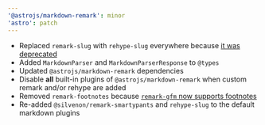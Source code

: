 ```yaml
---
'@astrojs/markdown-remark': minor
'astro': patch
---
```


- Replaced `remark-slug` with `rehype-slug` everywhere because [it was deprecated](https://github.com/remarkjs/remark-slug)
- Added `MarkdownParser` and `MarkdownParserResponse` to `@types`
- Updated `@astrojs/markdown-remark` dependencies
- Disable **all** built-in plugins of `@astrojs/markdown-remark` when custom remark and/or rehype are added
- Removed `remark-footnotes` because [`remark-gfm` now supports footnotes](https://github.com/remarkjs/remark-gfm/releases/tag/3.0.0)
- Re-added `@silvenon/remark-smartypants` and `rehype-slug` to the default markdown plugins
